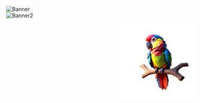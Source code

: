 ![Banner](https://raw.githubusercontent.com/Zentheriun/Zentheriun/main/Resources/.GIFs/Animation%2001.gif)  
![Banner2](https://raw.githubusercontent.com/Zentheriun/Zentheriun/main/Resources/.GIFs/Animation%2002.gif)

<div align="right">
  <img src="https://github.com/Zentheriun/Zentheriun/blob/main/Resources/.IMGs/Parrot.png?raw=true" alt="Parrot" width="200"/>
</div>
